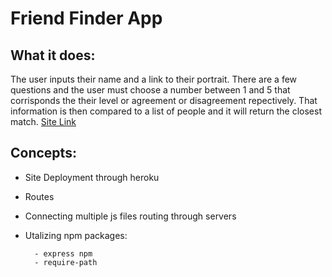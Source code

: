 # Friend Finder App

## What it does:
The user inputs their name and a link to their portrait. There are a few questions and the user must choose a number between 1 and 5 that corrisponds the their level or agreement or disagreement repectively. That information is then compared to a list of people and it will return the closest match.
[Site Link](https://obscure-badlands-87563.herokuapp.com/)

## Concepts:
* Site Deployment through heroku
* Routes
* Connecting multiple js files routing through servers
* Utalizing npm packages:

        - express npm
        - require-path

